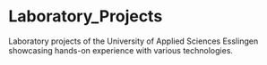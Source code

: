# Laboratory_Projects
Laboratory projects of the University of Applied Sciences Esslingen showcasing hands-on experience with various technologies.
